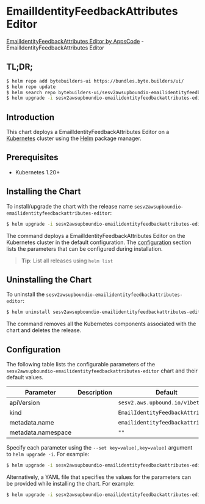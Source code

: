 # EmailIdentityFeedbackAttributes Editor

[EmailIdentityFeedbackAttributes Editor by AppsCode](https://byte.builders) - EmailIdentityFeedbackAttributes Editor

## TL;DR;

```bash
$ helm repo add bytebuilders-ui https://bundles.byte.builders/ui/
$ helm repo update
$ helm search repo bytebuilders-ui/sesv2awsupboundio-emailidentityfeedbackattributes-editor --version=v0.4.18
$ helm upgrade -i sesv2awsupboundio-emailidentityfeedbackattributes-editor bytebuilders-ui/sesv2awsupboundio-emailidentityfeedbackattributes-editor -n default --create-namespace --version=v0.4.18
```

## Introduction

This chart deploys a EmailIdentityFeedbackAttributes Editor on a [Kubernetes](http://kubernetes.io) cluster using the [Helm](https://helm.sh) package manager.

## Prerequisites

- Kubernetes 1.20+

## Installing the Chart

To install/upgrade the chart with the release name `sesv2awsupboundio-emailidentityfeedbackattributes-editor`:

```bash
$ helm upgrade -i sesv2awsupboundio-emailidentityfeedbackattributes-editor bytebuilders-ui/sesv2awsupboundio-emailidentityfeedbackattributes-editor -n default --create-namespace --version=v0.4.18
```

The command deploys a EmailIdentityFeedbackAttributes Editor on the Kubernetes cluster in the default configuration. The [configuration](#configuration) section lists the parameters that can be configured during installation.

> **Tip**: List all releases using `helm list`

## Uninstalling the Chart

To uninstall the `sesv2awsupboundio-emailidentityfeedbackattributes-editor`:

```bash
$ helm uninstall sesv2awsupboundio-emailidentityfeedbackattributes-editor -n default
```

The command removes all the Kubernetes components associated with the chart and deletes the release.

## Configuration

The following table lists the configurable parameters of the `sesv2awsupboundio-emailidentityfeedbackattributes-editor` chart and their default values.

|     Parameter      | Description |                   Default                    |
|--------------------|-------------|----------------------------------------------|
| apiVersion         |             | <code>sesv2.aws.upbound.io/v1beta1</code>    |
| kind               |             | <code>EmailIdentityFeedbackAttributes</code> |
| metadata.name      |             | <code>emailidentityfeedbackattributes</code> |
| metadata.namespace |             | <code>""</code>                              |


Specify each parameter using the `--set key=value[,key=value]` argument to `helm upgrade -i`. For example:

```bash
$ helm upgrade -i sesv2awsupboundio-emailidentityfeedbackattributes-editor bytebuilders-ui/sesv2awsupboundio-emailidentityfeedbackattributes-editor -n default --create-namespace --version=v0.4.18 --set apiVersion=sesv2.aws.upbound.io/v1beta1
```

Alternatively, a YAML file that specifies the values for the parameters can be provided while
installing the chart. For example:

```bash
$ helm upgrade -i sesv2awsupboundio-emailidentityfeedbackattributes-editor bytebuilders-ui/sesv2awsupboundio-emailidentityfeedbackattributes-editor -n default --create-namespace --version=v0.4.18 --values values.yaml
```
